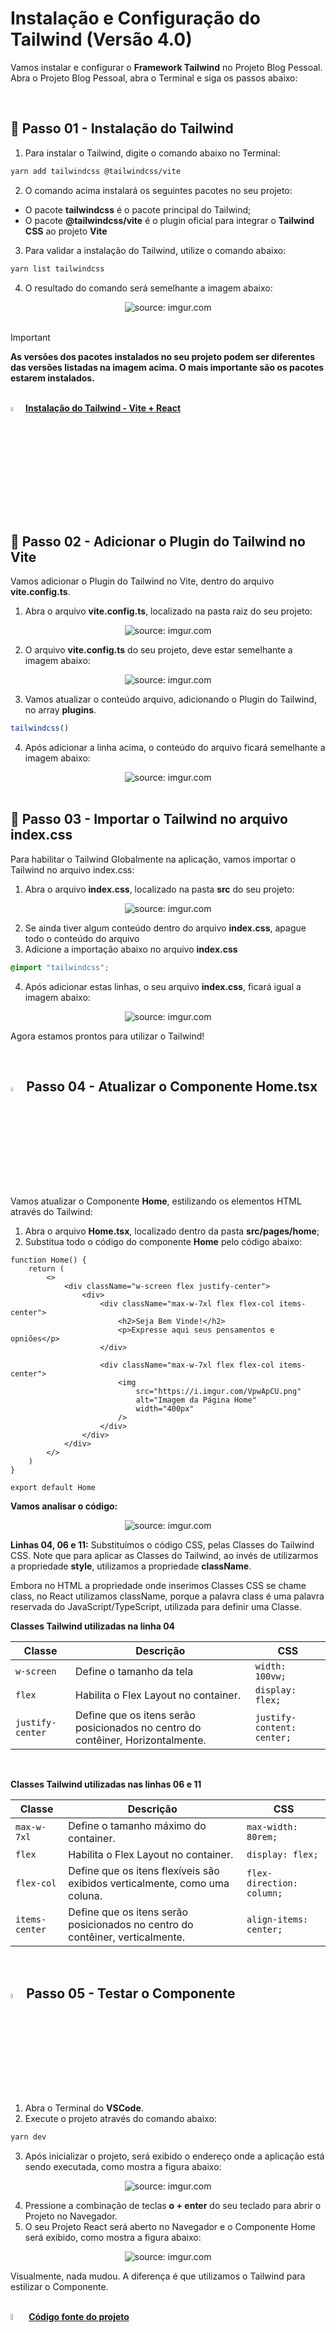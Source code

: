 <h1>Instalação e Configuração do Tailwind (Versão 4.0)</h1>



Vamos instalar e configurar o **Framework Tailwind** no Projeto Blog Pessoal. Abra o Projeto Blog Pessoal, abra o Terminal e siga os passos abaixo:

<br />


<h2>👣 Passo 01 - Instalação do Tailwind</h2>



1. Para instalar o Tailwind, digite o comando abaixo no Terminal:

```bash
yarn add tailwindcss @tailwindcss/vite
```

2. O comando acima instalará os seguintes pacotes no seu projeto:

- O pacote **tailwindcss** é o pacote principal do Tailwind;
- O pacote **@tailwindcss/vite** é o plugin oficial para integrar o **Tailwind CSS** ao projeto **Vite**

3. Para validar a instalação do Tailwind, utilize o comando abaixo:

```bash
yarn list tailwindcss
```

4. O resultado do comando será semelhante a imagem abaixo:

<div align="center"><img src="https://i.imgur.com/BOox7wD.png" title="source: imgur.com" /></div>

<br />

> [!IMPORTANT]
>
> **As versões dos pacotes instalados no seu projeto podem ser diferentes das versões listadas na imagem acima. O mais importante são os pacotes estarem instalados.**

<br />

<div align="left"><img src="https://i.imgur.com/FkcNWAL.png" title="source: imgur.com" width="4%"/> <a href="https://tailwindcss.com/docs/installation/using-vite" target="_blank"><b>Instalação do Tailwind - Vite + React</b></a></div>

<br />

<h2>👣 Passo 02 - Adicionar o Plugin do Tailwind no Vite</h2>



Vamos adicionar o Plugin do Tailwind no Vite, dentro do arquivo **vite.config.ts**. 

1. Abra o arquivo **vite.config.ts**, localizado na pasta raiz do seu projeto:

<div align="center"><img src="https://i.imgur.com/1yBCZlQ.png" title="source: imgur.com" /></div>

2. O arquivo **vite.config.ts** do seu projeto, deve estar semelhante a imagem abaixo:

<div align="center"><img src="https://i.imgur.com/PaJbCR5.png" title="source: imgur.com" /></div>

3. Vamos atualizar o conteúdo arquivo, adicionando o Plugin do Tailwind, no array **plugins**.

```javascript
tailwindcss()
```

4. Após adicionar a linha acima, o conteúdo do arquivo ficará semelhante a imagem abaixo:

<div align="center"><img src="https://i.imgur.com/UvZfVtQ.png" title="source: imgur.com" /></div>

<br />

<h2>👣 Passo 03 - Importar o Tailwind no arquivo index.css</h2>



Para habilitar o Tailwind Globalmente na aplicação, vamos importar o Tailwind no arquivo index.css: 

1. Abra o arquivo **index.css**, localizado na pasta **src** do seu projeto:

<div align="center"><img src="https://i.imgur.com/VE3JEMV.png" title="source: imgur.com" /></div>

2. Se ainda tiver algum conteúdo dentro do arquivo **index.css**, apague todo o conteúdo do arquivo
3. Adicione a importação abaixo no arquivo **index.css**

```css
@import "tailwindcss";
```

4. Após adicionar estas linhas, o seu arquivo **index.css**, ficará igual a imagem abaixo:

<div align="center"><img src="https://i.imgur.com/vGSIXMK.png" title="source: imgur.com" /></div>

Agora estamos prontos para utilizar o Tailwind!

<br />

<h2><img src="https://i.imgur.com/H9wEgsJ.png" title="source: imgur.com" width="4%"/> Passo 04 - Atualizar o Componente Home.tsx</h2>



Vamos atualizar o Componente **Home**, estilizando os elementos HTML através do Tailwind:

1. Abra o arquivo **Home.tsx**, localizado dentro da pasta **src/pages/home**;
2. Substitua todo o código do componente **Home** pelo código abaixo:

```tsx
function Home() {
    return (
        <>
            <div className="w-screen flex justify-center">
                <div>
                    <div className="max-w-7xl flex flex-col items-center">
                        <h2>Seja Bem Vinde!</h2>
                        <p>Expresse aqui seus pensamentos e opniões</p>
                    </div>

                    <div className="max-w-7xl flex flex-col items-center">
                        <img
                            src="https://i.imgur.com/VpwApCU.png"
                            alt="Imagem da Página Home"
                            width="400px"
                        />
                    </div>
                </div>
            </div>
        </>
    )
}

export default Home
```

**Vamos analisar o código:**

<div align="center"><img src="https://i.imgur.com/6eojWq9.png" title="source: imgur.com" /></div>

**Linhas 04, 06 e 11:** Substituímos o código CSS, pelas Classes do Tailwind CSS. Note que para aplicar as Classes do Tailwind, ao invés de utilizarmos a propriedade **style**, utilizamos a propriedade **className**.

Embora no HTML a propriedade onde inserimos Classes CSS se chame class, no React utilizamos className, porque a palavra class é uma palavra reservada do JavaScript/TypeScript, utilizada para definir uma Classe.

**Classes Tailwind utilizadas na linha 04**

| Classe           | Descrição                                                    | CSS                        |
| ---------------- | ------------------------------------------------------------ | -------------------------- |
| `w-screen`       | Define o tamanho da tela                                     | `width: 100vw;`            |
| `flex`           | Habilita o Flex Layout no container.                         | `display: flex;`           |
| `justify-center` | Define que os itens serão posicionados no centro do contêiner, Horizontalmente. | `justify-content: center;` |

<br />

**Classes Tailwind utilizadas nas linhas 06 e 11**

| Classe         | Descrição                                                    | CSS                       |
| -------------- | ------------------------------------------------------------ | ------------------------- |
| `max-w-7xl`    | Define o tamanho máximo do container.                        | `max-width: 80rem;`       |
| `flex`         | Habilita o Flex Layout no container.                         | `display: flex;`          |
| `flex-col`     | Define que os itens flexíveis são exibidos verticalmente, como uma coluna. | `flex-direction: column;` |
| `items-center` | Define que os itens serão posicionados no centro do contêiner, verticalmente. | `align-items: center;`    |

<br />

<h2><img src="https://i.imgur.com/H9wEgsJ.png" title="source: imgur.com" width="4%"/> Passo 05 - Testar o Componente</h2>



1. Abra o Terminal do **VSCode**.
2. Execute o projeto através do comando abaixo:

```bash
yarn dev
```

3. Após inicializar o projeto, será exibido o endereço onde a aplicação está sendo executada, como mostra a figura abaixo:

<div align="center"><img src="https://i.imgur.com/tronHJx.png" title="source: imgur.com" /></div>

4. Pressione a combinação de teclas **o + enter** do seu teclado para abrir o Projeto no Navegador.
5. O seu Projeto React será aberto no Navegador e o Componente Home será exibido, como mostra a figura abaixo:

<div align="center"><img src="https://i.imgur.com/lKB5IbE.png" title="source: imgur.com" /></div>

Visualmente, nada mudou. A diferença é que utilizamos o Tailwind para estilizar o Componente.

<br />

<div align="left"><img src="https://i.imgur.com/JACNZiR.png" title="source: imgur.com" width="5%"/> <a href="https://github.com/Yuri-stack/BlogPessoalReact_Fonte/tree/07_Instalando_Tailwind" target="_blank"><b>Código fonte do projeto</b></a></div>

<br /><br />

<div align="left"><a href="README.md"><img src="https://i.imgur.com/XMgF3gl.png" title="source: imgur.com" width="3%"/>Voltar</a></div>
